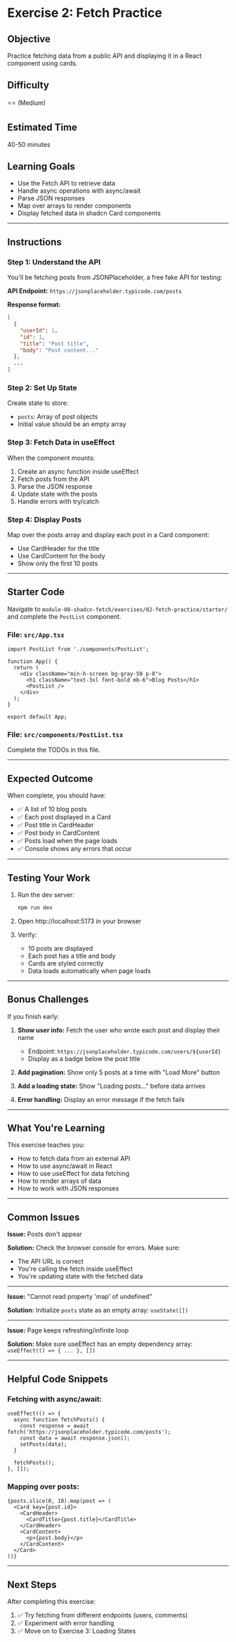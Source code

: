 # Exercise 2: Fetch Practice

## Objective
Practice fetching data from a public API and displaying it in a React component using cards.

## Difficulty
⭐⭐ (Medium)

## Estimated Time
40-50 minutes

## Learning Goals
- Use the Fetch API to retrieve data
- Handle async operations with async/await
- Parse JSON responses
- Map over arrays to render components
- Display fetched data in shadcn Card components

---

## Instructions

### Step 1: Understand the API

You'll be fetching posts from JSONPlaceholder, a free fake API for testing:

**API Endpoint:** `https://jsonplaceholder.typicode.com/posts`

**Response format:**
```json
[
  {
    "userId": 1,
    "id": 1,
    "title": "Post title",
    "body": "Post content..."
  },
  ...
]
```

### Step 2: Set Up State

Create state to store:
- `posts`: Array of post objects
- Initial value should be an empty array

### Step 3: Fetch Data in useEffect

When the component mounts:
1. Create an async function inside useEffect
2. Fetch posts from the API
3. Parse the JSON response
4. Update state with the posts
5. Handle errors with try/catch

### Step 4: Display Posts

Map over the posts array and display each post in a Card component:
- Use CardHeader for the title
- Use CardContent for the body
- Show only the first 10 posts

---

## Starter Code

Navigate to `module-08-shadcn-fetch/exercises/02-fetch-practice/starter/` and complete the `PostList` component.

### File: `src/App.tsx`

```tsx
import PostList from './components/PostList';

function App() {
  return (
    <div className="min-h-screen bg-gray-50 p-8">
      <h1 className="text-3xl font-bold mb-6">Blog Posts</h1>
      <PostList />
    </div>
  );
}

export default App;
```

### File: `src/components/PostList.tsx`

Complete the TODOs in this file.

---

## Expected Outcome

When complete, you should have:
- ✅ A list of 10 blog posts
- ✅ Each post displayed in a Card
- ✅ Post title in CardHeader
- ✅ Post body in CardContent
- ✅ Posts load when the page loads
- ✅ Console shows any errors that occur

---

## Testing Your Work

1. Run the dev server:
   ```bash
   npm run dev
   ```

2. Open http://localhost:5173 in your browser

3. Verify:
   - 10 posts are displayed
   - Each post has a title and body
   - Cards are styled correctly
   - Data loads automatically when page loads

---

## Bonus Challenges

If you finish early:

1. **Show user info:** Fetch the user who wrote each post and display their name
   - Endpoint: `https://jsonplaceholder.typicode.com/users/${userId}`
   - Display as a badge below the post title

2. **Add pagination:** Show only 5 posts at a time with "Load More" button

3. **Add a loading state:** Show "Loading posts..." before data arrives

4. **Error handling:** Display an error message if the fetch fails

---

## What You're Learning

This exercise teaches you:
- How to fetch data from an external API
- How to use async/await in React
- How to use useEffect for data fetching
- How to render arrays of data
- How to work with JSON responses

---

## Common Issues

**Issue:** Posts don't appear

**Solution:** Check the browser console for errors. Make sure:
- The API URL is correct
- You're calling the fetch inside useEffect
- You're updating state with the fetched data

---

**Issue:** "Cannot read property 'map' of undefined"

**Solution:** Initialize `posts` state as an empty array: `useState([])`

---

**Issue:** Page keeps refreshing/infinite loop

**Solution:** Make sure useEffect has an empty dependency array: `useEffect(() => { ... }, [])`

---

## Helpful Code Snippets

### Fetching with async/await:
```tsx
useEffect(() => {
  async function fetchPosts() {
    const response = await fetch('https://jsonplaceholder.typicode.com/posts');
    const data = await response.json();
    setPosts(data);
  }

  fetchPosts();
}, []);
```

### Mapping over posts:
```tsx
{posts.slice(0, 10).map(post => (
  <Card key={post.id}>
    <CardHeader>
      <CardTitle>{post.title}</CardTitle>
    </CardHeader>
    <CardContent>
      <p>{post.body}</p>
    </CardContent>
  </Card>
))}
```

---

## Next Steps

After completing this exercise:
1. ✅ Try fetching from different endpoints (users, comments)
2. ✅ Experiment with error handling
3. ✅ Move on to Exercise 3: Loading States
